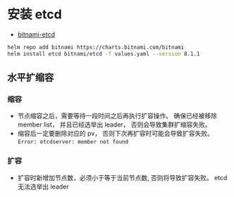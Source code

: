 # 安装 etcd

- [bitnami-etcd](https://artifacthub.io/packages/helm/bitnami/etcd)

```bash
helm repo add bitnami https://charts.bitnami.com/bitnami
helm install etcd bitnami/etcd -f values.yaml --version 8.1.1
```

## 水平扩缩容

### 缩容

- 节点缩容之后，需要等待一段时间之后再执行扩容操作。 确保已经被移除 member list， 并且已经选举出 leader， 否则会导致集群扩缩容失败。
- 缩容后一定要删除对应的 pv， 否则下次再扩容时可能会导致扩容失败。 `Error: etcdserver: member not found`

### 扩容

- 扩容时新增加节点数，必须小于等于当前节点数, 否则将导致扩容失败。 etcd 无法选举出 leader
